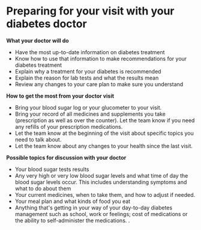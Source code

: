 # Preparing for your visit with your diabetes doctor

**What your doctor will do**

- Have the most up-to-date information on diabetes treatment
- Know how to use that information to make recommendations for your diabetes treatment
- Explain why a treatment for your diabetes is recommended
- Explain the reason for lab tests and what the results mean
- Review any changes to your care plan to make sure you understand

**How to get the most from your doctor visit**

- Bring your blood sugar log or your glucometer to your visit.
- Bring your record of all medicines and supplements you take (prescription as well as over the counter). Let the team know if you need any refills of your prescription medications.
- Let the team know at the beginning of the visit about specific topics you need to talk about.
- Let the team know about any changes to your health since the last visit.

**Possible topics for discussion with your doctor**

- Your blood sugar tests results
- Any very high or very low blood sugar levels and what time of day the blood sugar levels occur. This includes understanding symptoms and what to do about them
- Your current medicines, when to take them, and how to adjust if needed.
- Your meal plan and what kinds of food you eat
- Anything that's getting in your way of your day-to-day diabetes management such as school, work or feelings; cost of medications or the ability to self-administer the medications. .
